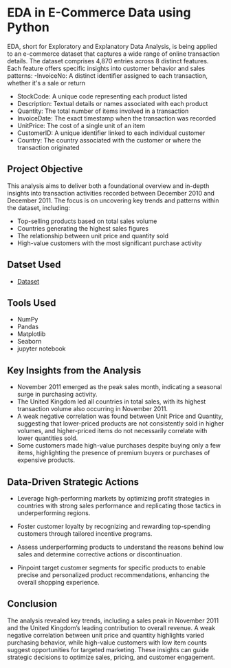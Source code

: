 # EDA in E-Commerce Data using Python
EDA, short for Exploratory and Explanatory Data Analysis, is being applied to an e-commerce dataset that captures a wide range of online transaction details. The dataset comprises 4,870 entries across 8 distinct features. Each feature offers specific insights into customer behavior and sales patterns:
-InvoiceNo: A distinct identifier assigned to each transaction, whether it's a sale or return
- StockCode: A unique code representing each product listed
- Description: Textual details or names associated with each product
- Quantity: The total number of items involved in a transaction
- InvoiceDate: The exact timestamp when the transaction was recorded
- UnitPrice: The cost of a single unit of an item
- CustomerID: A unique identifier linked to each individual customer
- Country: The country associated with the customer or where the transaction originated
 ## Project Objective
This analysis aims to deliver both a foundational overview and in-depth insights into transaction activities recorded between December 2010 and December 2011. The focus is on uncovering key trends and patterns within the dataset, including:
- Top-selling products based on total sales volume
- Countries generating the highest sales figures
- The relationship between unit price and quantity sold
- High-value customers with the most significant purchase activity
## Datset Used
- <a href="https://github.com/redwan011235/Python-Project/blob/main/Dataset.csv]">Dataset</a>
## Tools Used
- NumPy
- Pandas
- Matplotlib
- Seaborn
- jupyter notebook
## Key Insights from the Analysis
- November 2011 emerged as the peak sales month, indicating a seasonal surge in purchasing activity.
- The United Kingdom led all countries in total sales, with its highest transaction volume also occurring in November 2011.
- A weak negative correlation was found between Unit Price and Quantity, suggesting that lower-priced products are not consistently sold in higher volumes, and higher-priced items do not necessarily correlate with lower quantities sold.
- Some customers made high-value purchases despite buying only a few items, highlighting the presence of premium buyers or purchases of expensive products.
## Data-Driven Strategic Actions
- Leverage high-performing markets by optimizing profit strategies in countries with strong sales performance and replicating those tactics in underperforming regions.
- Foster customer loyalty by recognizing and rewarding top-spending customers through tailored incentive programs.

- Assess underperforming products to understand the reasons behind low sales and determine corrective actions or discontinuation.

- Pinpoint target customer segments for specific products to enable precise and personalized product recommendations, enhancing the overall shopping experience.
## Conclusion
The analysis revealed key trends, including a sales peak in November 2011 and the United Kingdom’s leading contribution to overall revenue. A weak negative correlation between unit price and quantity highlights varied purchasing behavior, while high-value customers with low item counts suggest opportunities for targeted marketing. These insights can guide strategic decisions to optimize sales, pricing, and customer engagement.


